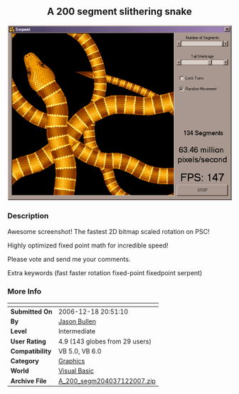 ﻿<div align="center">

## A 200 segment slithering snake

<img src="PIC200712530249053.gif">
</div>

### Description

Awesome screenshot! The fastest 2D bitmap scaled rotation on PSC!

Highly optimized fixed point math for incredible speed!

Please vote and send me your comments.

Extra keywords (fast faster rotation fixed-point fixedpoint serpent)
 
### More Info
 


<span>             |<span>
---                |---
**Submitted On**   |2006-12-18 20:51:10
**By**             |[Jason Bullen](https://github.com/Planet-Source-Code/PSCIndex/blob/master/ByAuthor/jason-bullen.md)
**Level**          |Intermediate
**User Rating**    |4.9 (143 globes from 29 users)
**Compatibility**  |VB 5\.0, VB 6\.0
**Category**       |[Graphics](https://github.com/Planet-Source-Code/PSCIndex/blob/master/ByCategory/graphics__1-46.md)
**World**          |[Visual Basic](https://github.com/Planet-Source-Code/PSCIndex/blob/master/ByWorld/visual-basic.md)
**Archive File**   |[A\_200\_segm204037122007\.zip](https://github.com/Planet-Source-Code/jason-bullen-a-200-segment-slithering-snake__1-67532/archive/master.zip)








